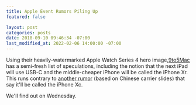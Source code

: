 ```yaml
---
title: Apple Event Rumors Piling Up
featured: false

layout: post
categories: posts
date: 2018-09-10 09:46:34 -07:00
last_modified_at: 2022-02-06 14:00:00 -07:00
---
```


Using their heavily-watermarked Apple Watch Series 4 hero image,[9to5Mac](https://9to5mac.com/2018/09/10/kuo-iphone-6-1-ipad-pro-usb-c-macbook-touch-id-apple-watch-ecg/) has a semi-fresh list of speculations, including the notion that the next iPad will use USB-C and the middle-cheaper iPhone will be called the iPhone Xr. This runs contrary to [another rumor](https://www.macrumors.com/2018/09/09/iphone-xc-iphone-xs-plus-china-mobile-leak/) (based on Chinese carrier slides) that say it'll be called the iPhone Xc.

We'll find out on Wednesday.

